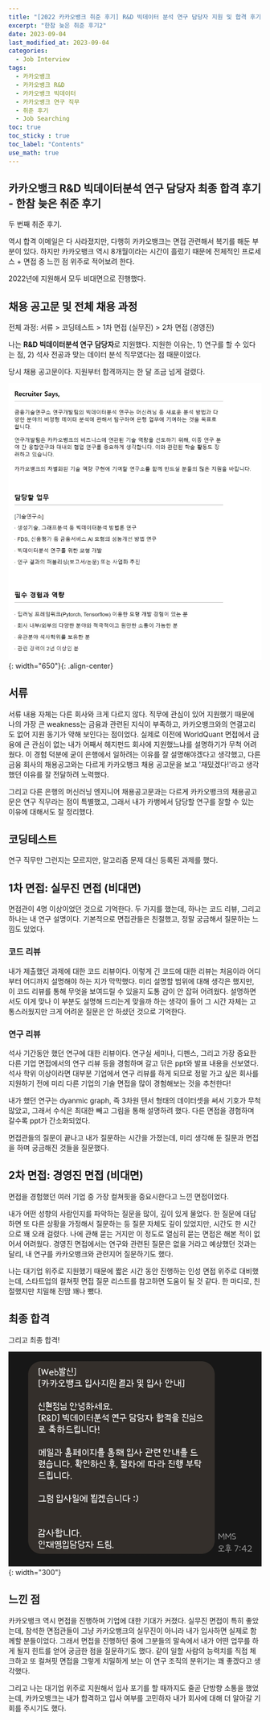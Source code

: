 ```yaml
---
title: "[2022 카카오뱅크 취준 후기] R&D 빅데이터 분석 연구 담당자 지원 및 합격 후기"
excerpt: "한참 늦은 취준 후기2"
date: 2023-09-04
last_modified_at: 2023-09-04
categories: 
  - Job Interview
tags: 
  - 카카오뱅크
  - 카카오뱅크 R&D
  - 카카오뱅크 빅데이터
  - 카카오뱅크 연구 직무
  - 취준 후기
  - Job Searching
toc: true
toc_sticky : true
toc_label: "Contents"
use_math: true
---
```


## 카카오뱅크 R&D 빅데이터분석 연구 담당자 최종 합격 후기 - 한참 늦은 취준 후기

두 번째 취준 후기.

역시 합격 이메일은 다 사라졌지만, 다행히 카카오뱅크는 면접 관련해서 복기를 해둔 부분이 있다.
하지만 카카오뱅크 역시 8개월이라는 시간이 흘렀기 때문에 전체적인 프로세스 + 면접 중 느낀 점 위주로 적어보려 한다.

2022년에 지원해서 모두 비대면으로 진행했다.

## 채용 공고문 및 전체 채용 과정

전체 과정: 서류 > 코딩테스트 > 1차 면접 (실무진) > 2차 면접 (경영진)

나는 **R&D 빅데이터분석 연구 담당자**로 지원했다.
지원한 이유는, 1) 연구를 할 수 있다는 점, 2) 석사 전공과 맞는 데이터 분석 직무였다는 점 때문이었다.

당시 채용 공고문이다. 지원부터 합격까지는 한 달 조금 넘게 걸렸다.

![ppt](/assets/images/2023-08-31/kakaobank.jpg){: width="650"}{: .align-center}

## 서류

서류 내용 자체는 다른 회사와 크게 다르지 않다.
직무에 관심이 있어 지원했기 때문에 나의 가장 큰 weakness는 금융과 관련된 지식이 부족하고, 카카오뱅크와의 연결고리도 없어 지원 동기가 약해 보인다는 점이었다.
실제로 이전에 WorldQuant 면접에서 금융에 큰 관심이 없는 내가 어째서 헤지펀드 회사에 지원했느냐를 설명하기가 무척 어려웠다.
이 경험 덕분에 굳이 은행에서 일하려는 이유를 잘 설명해야겠다고 생각했고, 다른 금융 회사의 채용공고와는 다르게 카카오뱅크 채용 공고문을 보고 '재밌겠다!'라고 생각했던 이유를 잘 전달하려 노력했다.

그리고 다른 은행의 머신러닝 엔지니어 채용공고문과는 다르게 카카오뱅크의 채용공고문은 연구 직무라는 점이 특별했고, 그래서 내가 카뱅에서 담당할 연구를 잘할 수 있는 이유에 대해서도 잘 정리했다.

## 코딩테스트

연구 직무만 그런지는 모르지만, 알고리즘 문제 대신 등록된 과제를 했다.

## 1차 면접: 실무진 면접 (비대면)

면접관이 4명 이상이었던 것으로 기억한다. 두 가지를 했는데, 하나는 코드 리뷰, 그리고 하나는 내 연구 설명이다.
기본적으로 면접관들은 친절했고, 정말 궁금해서 질문하는 느낌도 있었다.

### 코드 리뷰

내가 제출했던 과제에 대한 코드 리뷰이다.
이렇게 긴 코드에 대한 리뷰는 처음이라 어디부터 어디까지 설명해야 하는 지가 막막했다.
미리 설명할 범위에 대해 생각은 했지만, 이 코드 리뷰를 통해 무엇을 보여드릴 수 있을지 도통 감이 안 잡혀 어려웠다.
설명하면서도 이게 맞나 이 부분도 설명해 드리는게 맞을까 하는 생각이 들어 그 시간 자체는 고통스러웠지만 크게 어려운 질문은 안 하셨던 것으로 기억한다.

### 연구 리뷰

석사 기간동안 했던 연구에 대한 리뷰이다.
연구실 세미나, 디펜스, 그리고 가장 중요한 다른 기업 면접에서의 연구 리뷰 등을 경험하며 갈고 닦은 ppt와 발표 내용을 선보였다.
석사 학위 이상이라면 대부분 기업에서 연구 리뷰를 하게 되므로 정말 가고 싶은 회사를 지원하기 전에 미리 다른 기업의 기술 면접을 많이 경험해보는 것을 추천한다!

내가 했던 연구는 dyanmic graph, 즉 3차원 텐서 형태의 데이터셋을 써서 기호가 무척 많았고, 그래서 수식은 최대한 빼고 그림을 통해 설명하려 했다.
다른 면접을 경험하며 갈수록 ppt가 간소화되었다.

면접관들의 질문이 끝나고 내가 질문하는 시간을 가졌는데, 미리 생각해 둔 질문과 면접을 하며 궁금해진 것들을 질문했다.


## 2차 면접: 경영진 면접 (비대면)

면접을 경험했던 여러 기업 중 가장 컬쳐핏을 중요시한다고 느낀 면접이었다.

내가 어떤 성향의 사람인지를 파악하는 질문을 많이, 깊이 있게 물었다.
한 질문에 대답하면 또 다른 상황을 가정해서 질문하는 등 질문 자체도 깊이 있었지만, 시간도 한 시간으로 꽤 오래 걸렸다.
나에 관해 묻는 거지만 이 정도로 열심히 묻는 면접은 해본 적이 없어서 어려웠다.
경영진 면접에서는 연구와 관련된 질문은 없을 거라고 예상했던 것과는 달리, 내 연구를 카카오뱅크와 관련지어 질문하기도 했다.

나는 대기업 위주로 지원했기 때문에 짧은 시간 동안 진행하는 인성 면접 위주로 대비했는데, 스타트업의 컬쳐핏 면접 질문 리스트를 참고하면 도움이 될 것 같다.
한 마디로, 친절했지만 치밀해 진땀 꽤나 뺐다.

## 최종 합격

그리고 최종 합격!

![image](/assets/images/2023-08-31/result.jpg){: width="300"}


## 느낀 점

카카오뱅크 역시 면접을 진행하며 기업에 대한 기대가 커졌다.
실무진 면접이 특히 좋았는데, 참석한 면접관들이 그냥 카카오뱅크의 실무진이 아니라 내가 입사하면 실제로 함께할 분들이었다.
그래서 면접을 진행하던 중에 그분들의 말속에서 내가 어떤 업무를 하게 될지 힌트를 얻어 궁금한 점을 질문하기도 했다.
같이 일할 사람의 능력치를 직접 체크하고 또 컬쳐핏 면접을 그렇게 치밀하게 보는 이 연구 조직의 분위기는 꽤 좋겠다고 생각했다.

그리고 나는 대기업 위주로 지원해서 입사 포기를 할 때까지도 줄곧 단방향 소통을 했었는데, 카카오뱅크는 내가 합격하고 입사 여부를 고민하자 내가 회사에 대해 더 알아갈 기회를 주시기도 했다.